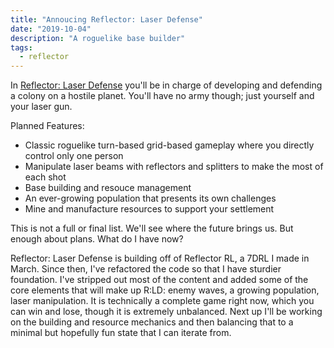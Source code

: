 ```yaml
---
title: "Annoucing Reflector: Laser Defense"
date: "2019-10-04"
description: "A roguelike base builder"
tags:
  - reflector
---
```


In <a href="https://mscottmoore.itch.io/reflector" target="_blank" rel="noopener noreferrer">Reflector: Laser Defense</a> you'll be in charge of developing and defending a colony on a hostile planet. You'll have no army though; just yourself and your laser gun.

Planned Features:

- Classic roguelike turn-based grid-based gameplay where you directly control only one person
- Manipulate laser beams with reflectors and splitters to make the most of each shot
- Base building and resouce management
- An ever-growing population that presents its own challenges
- Mine and manufacture resources to support your settlement

This is not a full or final list. We'll see where the future brings us. But enough about plans. What do I have now?

Reflector: Laser Defense is building off of Reflector RL, a 7DRL I made in March. Since then, I've refactored the code so that I have sturdier foundation. I've stripped out most of the content and added some of the core elements that will make up R:LD: enemy waves, a growing population, laser manipulation. It is technically a complete game right now, which you can win and lose, though it is extremely unbalanced. Next up I'll be working on the building and resource mechanics and then balancing that to a minimal but hopefully fun state that I can iterate from.
